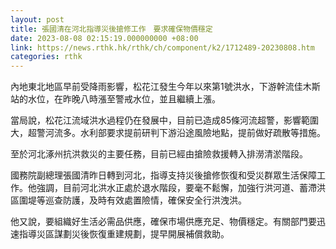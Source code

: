 ```yaml
---
layout: post
title: 張國清在河北指導災後搶修工作　要求確保物價穩定
date: 2023-08-08 02:15:19.000000000 +08:00
link: https://news.rthk.hk/rthk/ch/component/k2/1712489-20230808.htm
categories: rthk
---
```


內地東北地區早前受降雨影響，松花江發生今年以來第1號洪水，下游幹流佳木斯站的水位，在昨晚八時漲至警戒水位，並且繼續上漲。

當局說，松花江流域洪水過程仍在發展中，目前已造成85條河流超警，影響範圍大，超警河流多。水利部要求提前研判下游沿途風險地點，提前做好疏散等措施。

至於河北涿州抗洪救災的主要任務，目前已經由搶險救援轉入排澇清淤階段。

國務院副總理張國清昨日轉到河北，指導支持災後搶修恢復和受災群眾生活保障工作。他強調，目前河北洪水正處於退水階段，要毫不鬆懈，加強行洪河道、蓄滯洪區圍堤等巡查防護，及時有效處置險情，確保安全行洪洩洪。

他又說，要組織好生活必需品供應，確保市場供應充足、物價穩定。有關部門要迅速指導災區謀劃災後恢復重建規劃，提早開展補償救助。
